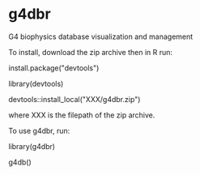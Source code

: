 # g4dbr
G4 biophysics database visualization and management

To install, download the zip archive then in R run:

install.package("devtools")

library(devtools)

devtools::install_local("XXX/g4dbr.zip")

where XXX is the filepath of the zip archive.

To use g4dbr, run:

library(g4dbr)

g4db()
